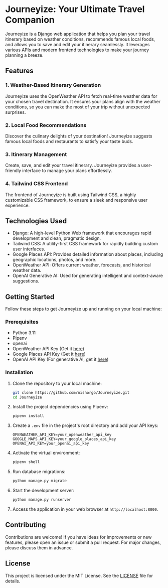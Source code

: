 # Journeyize: Your Ultimate Travel Companion

Journeyize is a Django web application that helps you plan your travel itinerary based on weather conditions, recommends famous local foods, and allows you to save and edit your itinerary seamlessly. It leverages various APIs and modern frontend technologies to make your journey planning a breeze.

## Features

### 1. Weather-Based Itinerary Generation

Journeyize uses the OpenWeather API to fetch real-time weather data for your chosen travel destination. It ensures your plans align with the weather conditions, so you can make the most of your trip without unexpected surprises.

### 2. Local Food Recommendations

Discover the culinary delights of your destination! Journeyize suggests famous local foods and restaurants to satisfy your taste buds.

### 3. Itinerary Management

Create, save, and edit your travel itinerary. Journeyize provides a user-friendly interface to manage your plans effortlessly.

### 4. Tailwind CSS Frontend

The frontend of Journeyize is built using Tailwind CSS, a highly customizable CSS framework, to ensure a sleek and responsive user experience.

## Technologies Used

- Django: A high-level Python Web framework that encourages rapid development and clean, pragmatic design.
- Tailwind CSS: A utility-first CSS framework for rapidly building custom user interfaces.
- Google Places API: Provides detailed information about places, including geographic locations, photos, and more.
- OpenWeather API: Offers current weather, forecasts, and historical weather data.
- OpenAI Generative AI: Used for generating intelligent and context-aware suggestions.

## Getting Started

Follow these steps to get Journeyize up and running on your local machine:

### Prerequisites

- Python 3.11
- Pipenv
- openai
- OpenWeather API Key (Get it [here](https://openweathermap.org/api))
- Google Places API Key (Get it [here](https://cloud.google.com/maps-platform/places))
- OpenAI API Key (For generative AI, get it [here](https://beta.openai.com/signup/))

### Installation

1. Clone the repository to your local machine:

   ```bash
   git clone https://github.com/nishorgo/Journeyize.git
   cd Journeyize
   ```

2. Install the project dependencies using Pipenv:

   ```bash
   pipenv install
   ```

3. Create a `.env` file in the project's root directory and add your API keys:

   ```plaintext
   OPENWEATHER_API_KEY=your_openweather_api_key
   GOOGLE_MAPS_API_KEY=your_google_places_api_key
   OPENAI_API_KEY=your_openai_api_key
   ```

4. Activate the virtual environment:

   ```bash
   pipenv shell
   ```

5. Run database migrations:

   ```bash
   python manage.py migrate
   ```

6. Start the development server:

   ```bash
   python manage.py runserver
   ```

7. Access the application in your web browser at `http://localhost:8000`.

## Contributing

Contributions are welcome! If you have ideas for improvements or new features, please open an issue or submit a pull request. For major changes, please discuss them in advance.

## License

This project is licensed under the MIT License. See the [LICENSE](LICENSE) file for details.
